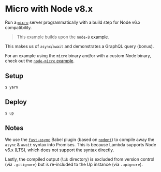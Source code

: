 # Micro with Node v8.x

Run a [`micro`](https://github.com/zeit/micro) server programmatically with a build step for Node v6.x compatibility.

> This example builds upon the [`node-8` example](https://github.com/apex/up-examples/blob/master/oss/node-8).

This makes us of `async`/`await` and demonstrates a GraphQL query (bonus).

For an example using the `micro` binary and/or with a custom Node binary, check out the [`node-micro` example](https://github.com/apex/up-examples/blob/master/oss/node-micro).

## Setup

```
$ yarn
```

## Deploy

```
$ up
```

## Notes

We use the [`fast-async`](https://github.com/MatAtBread/fast-async) Babel plugin (based on [`nodent`](https://github.com/MatAtBread/nodent)) to compile away the `async` & `await` syntax into Promises. This is because Lambda supports Node v6.x (LTS), which does not support the syntax directly.

Lastly, the compiled output (`lib` directory) is excluded from version control (via `.gitignore`) but is re-included to the Up instance (via `.upignore`).
